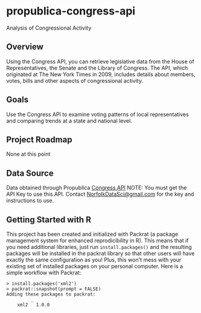 # propublica-congress-api
Analysis of Congressional Activity

## Overview
Using the Congress API, you can retrieve legislative data from the House of Representatives, the Senate and the Library of Congress. The API, which originated at The New York Times in 2009, includes details about members, votes, bills and other aspects of congressional activity.

## Goals
Use the Congress API to examine voting patterns of local representatives and comparing trends at a state and national level.

## Project Roadmap
None at this point

## Data Source
Data obtained through Propublica [Congress API](https://propublica.github.io/congress-api-docs/)
NOTE: You must get the API Key to use this API. Contact NorfolkDataSci@gmail.com for the key and instructions to use.

## Getting Started with R
This project has been created and initialized with Packrat (a package management system for enhanced reprodicibility
in R). This means that if you need additional libraries, just run `install.packages()` and the resulting 
packages will be installed in the packrat library so that other users will have exactly the same configuration
as you! Plus, this won't mess with your existing set of installed packages on your personal computer. Here is a 
simple workflow with Packrat:

```
> install.packages('xml2')
> packrat::snapshot(prompt = FALSE)
Adding these packages to packrat:
         _      
    xml2   1.0.0
```
